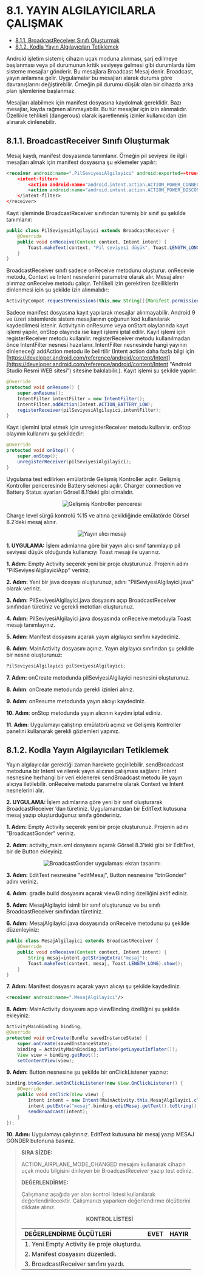 # 8.1. YAYIN ALGILAYICILARLA ÇALIŞMAK

- <a href="#8.1.1.">8.1.1. BroadcastReceiver Sınıfı Oluşturmak  </a>
- <a href="#8.1.2.">8.1.2. Kodla Yayın Algılayıcıları Tetiklemek </a>

Android işletim sistemi; cihazın uçak moduna alınması, şarj edilmeye başlanması veya pil durumunun kritik seviyeye gelmesi gibi durumlarda tüm sisteme mesajlar gönderir. Bu mesajlara Broadcast Mesaj denir. Broadcast, yayın anlamına gelir. Uygulamalar bu mesajları alarak duruma göre davranışlarını değiştirebilir. Örneğin pil durumu düşük olan bir cihazda arka plan işlemlerine başlanmaz.

Mesajları alabilmek için manifest dosyasına kaydolmak gereklidir. Bazı mesajlar, kayda rağmen alınmayabilir. Bu tür mesajlar için izin alınmalıdır. Özellikle tehlikeli (dangerous) olarak işaretlenmiş izinler kullanıcıdan izin alınarak dinlenebilir.

<h2 id="8.1.1.">8.1.1. BroadcastReceiver Sınıfı Oluşturmak</h2>

Mesaj kaydı, manifest dosyasında tanımlanır. Örneğin pil seviyesi ile ilgili mesajları almak için manifest dosyasına şu eklemeler yapılır:

```xml
<receiver android:name=".PilSeviyesiAlgilayici" android:exported=»true»>
    <intent-filter>
        <action android:name="android.intent.action.ACTION_POWER_CONNECTED"/>
        <action android:name="android.intent.action.ACTION_POWER_DISCONNECTED"/>
    </intent-filter>
</receiver>
```

Kayıt işleminde BroadcastReceiver sınıfından türemiş bir sınıf şu şekilde tanımlanır:

```java
public class PilSeviyesiAlgilayici extends BroadcastReceiver {
    @Override
    public void onReceive(Context context, Intent intent) {
        Toast.makeText(context, "Pil seviyesi düşük", Toast.LENGTH_LONG).show();
    }
}
```

BroadcastReceiver sınıfı sadece onReceive metodunu oluşturur. onRecevie metodu, Context ve Intent nesnelerini parametre olarak alır. Mesaj alınır alınmaz onReceive metodu çalışır. Tehlikeli izin gerektiren özelliklerin dinlenmesi için şu şekilde izin alınmalıdır:

```java
ActivityCompat.requestPermissions(this,new String[]{Manifest.permission.BATTERY_STATS},PackageManager.PERMISSION_GRANTED);
```

Sadece manifest dosyasına kayıt yapılarak mesajlar alınmayabilir. Android 9 ve üzeri sistemlerde sistem mesajlarının çoğunun kod kullanılarak kaydedilmesi istenir. Activitynin onResume veya onStart olaylarında kayıt işlemi yapılır, onStop olayında ise kayıt işlemi iptal edilir. Kayıt işlemi için registerReceiver metodu kullanılır. registerReceiver metodu kullanılmadan önce IntentFilter nesnesi hazırlanır. IntentFilter nesnesinde hangi yayının dinleneceği addAction metodu ile belirtilir (Intent action daha fazla bilgi için [https://developer.android.com/reference/android/content/Intent](https://developer.android.com/reference/android/content/Intent "Android Studio Resmi WEB sitesi") sitesine bakılabilir.). Kayıt işlemi şu şekilde yapılır:

```java
@Override
protected void onResume() {
    super.onResume();
    IntentFilter intentFilter = new IntentFilter();
    intentFilter.addAction(Intent.ACTION_BATTERY_LOW);
    registerReceiver(pilSeviyesiAlgilayici,intentFilter);
}
```

Kayıt işlemini iptal etmek için unregisterReceiver metodu kullanılır. onStop olayının kullanımı şu şekildedir:

```java
@Override
protected void onStop() {
    super.onStop();
    unregisterReceiver(pilSeviyesiAlgilayici);
}
```

Uygulama test edilirken emülatörde Gelişmiş Kontroller açılır. Gelişmiş Kontroller penceresinde Battery sekmesi açılır. Charger connection ve Battery Status ayarları Görsel 8.1’deki gibi olmalıdır.

<div style='display:block;text-align:center'>

![Gelişmiş Kontroller penceresi](./gelismis-uygulama-tasarlama/gorsel-8.1-gelismis-kontroller-penceresi.png)
</div>

Charge level sürgü kontrolü %15 ve altına çekildiğinde emülatörde Görsel 8.2’deki mesaj alınır.

<div style='display:block;text-align:center'>

![Yayın alıcı mesajı](./gelismis-uygulama-tasarlama/gorsel-8.2-yayin-alici-mesaji.png)
</div>

**1. UYGULAMA:** İşlem adımlarına göre bir yayın alıcı sınıf tanımlayıp pil seviyesi düşük olduğunda kullanıcıyı Toast mesajı ile uyarınız.

**1. Adım:** Empty Activity seçerek yeni bir proje oluşturunuz. Projenin adını "PilSeviyesiAlgilayiciApp" veriniz.

**2. Adım:** Yeni bir java dosyası oluşturunuz, adını "PilSeviyesiAlgilayici.java" olarak veriniz.

**3. Adım:** PilSeviyesiAlgilayici.java dosyasını açıp BroadcastReceiver sınıfından türetiniz ve gerekli metotları oluşturunuz.

**4. Adım:** PilSeviyesiAlgilayici.java dosyasında onReceive metoduyla Toast mesajı tanımlayınız.

**5. Adım:** Manifest dosyasını açarak yayın algılayıcı sınıfını kaydediniz.

**6. Adım:** MainActivity dosyasını açınız. Yayın algılayıcı sınıfından şu şekilde bir nesne oluşturunuz:

```java
PilSeviyesiAlgilayici pilSeviyesiAlgilayici;
```

**7. Adım:** onCreate metodunda pilSeviyesiAlgilayici nesnesini oluşturunuz.

**8. Adım**: onCreate metodunda gerekli izinleri alınız.

**9. Adım**: onResume metodunda yayın alıcıyı kaydediniz.

**10. Adım**: onStop metodunda yayın alıcının kaydını iptal ediniz.

**11. Adım**: Uygulamayı çalıştırıp emülatörü açınız ve Gelişmiş Kontroller panelini kullanarak gerekli gözlemleri yapınız.

<h2 id="8.1.2.">8.1.2. Kodla Yayın Algılayıcıları Tetiklemek</h2>

Yayın algılayıcılar gerektiği zaman harekete geçirilebilir. sendBroadcast metoduna bir Intent ve rilerek yayın alıcının çalışması sağlanır. Intent nesnesine herhangi bir veri eklenerek sendBroadcast metodu ile yayın alıcıya iletilebilir. onReceive metodu parametre olarak Context ve Intent nesnelerini alır.

**2. UYGULAMA:** İşlem adımlarına göre yeni bir sınıf oluşturarak BroadcastReceiver ’dan türetiniz. Uygulamanızdan bir EditText kutusuna mesaj yazıp oluşturduğunuz sınıfa gönderiniz.

**1. Adım:** Empty Activity seçerek yeni bir proje oluşturunuz. Projenin adını "BroadcastGonder" veriniz.

**2. Adım:** activity_main.xml dosyasını açarak Görsel 8.3’teki gibi bir EditText, bir de Button ekleyiniz.

<div style='display:block;text-align:center'>

![BroadcastGonder uygulaması ekran tasarımı](./gelismis-uygulama-tasarlama/gorsel-8.3-broadcastgonder-uygulamasi-ekran-tasarimi.png)
</div>

**3. Adım:** EditText nesnesine "editMesaj", Button nesnesine "btnGonder" adını veriniz.

**4. Adım:** gradle.build dosyasını açarak viewBinding özelliğini aktif ediniz.

**5. Adım:** MesajAlgilayici isimli bir sınıf oluşturunuz ve bu sınıfı BroadcastReceiver sınıfından türetiniz.

**6. Adım:** MesajAlgilayici.java dosyasında onReceive metodunu şu şekilde düzenleyiniz:

```java
public class MesajAlgilayici extends BroadcastReceiver {
    @Override
    public void onReceive(Context context, Intent intent) {
        String mesaj=intent.getStringExtra("mesaj");
        Toast.makeText(context, mesaj, Toast.LENGTH_LONG).show();
    }
}
```

**7. Adım:** Manifest dosyasını açarak yayın alıcıyı şu şekilde kaydediniz:

```xml
<receiver android:name=".MesajAlgilayici"/>
```

**8. Adım:** MainActivity dosyasını açıp viewBinding özelliğini şu şekilde ekleyiniz:

```java
ActivityMainBinding binding;
@Override
protected void onCreate(Bundle savedInstanceState) {
    super.onCreate(savedInstanceState);
    binding = ActivityMainBinding.inflate(getLayoutInflater());
    View view = binding.getRoot();
    setContentView(view);
```

**9. Adım:** Button nesnesine şu şekilde bir onClickListener yazınız:

```java
binding.btnGonder.setOnClickListener(new View.OnClickListener() {
    @Override
    public void onClick(View view) {
        Intent intent = new Intent(MainActivity.this,MesajAlgilayici.class);
        intent.putExtra("mesaj",binding.editMesaj.getText().toString());
        sendBroadcast(intent);
    }
});
```

**10. Adım:** Uygulamayı çalıştırınız. EditText kutusuna bir mesaj yazıp MESAJ GÖNDER butonuna basınız.

>**SIRA SİZDE:**
>
>ACTION_AIRPLANE_MODE_CHANGED mesajını kullanarak cihazın uçak modu bilgisini dinleyen bir BroadcastReceiver yazıp test ediniz.
>
>**DEĞERLENDİRME:**
>
>Çalışmanız aşağıda yer alan kontrol listesi kullanılarak değerlendirilecektir. Çalışmanızı yaparken değerlendirme ölçütlerini dikkate alınız.
>
><div style="text-align:center;font-weight:bold;">KONTROL LİSTESİ</div>
>
>| DEĞERLENDİRME ÖLÇÜTLERİ                      | EVET | HAYIR |
>| :------------------------------------------- | ---- | ----- |
>| 1. Yeni Empty Activity ile proje oluşturdu.  |
>| 2. Manifest dosyasını düzenledi.             |
>| 3. BroadcastReceiver sınıfını yazdı.         |